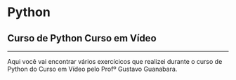 # Python
## Curso de Python Curso em Vídeo
***
Aqui você vai encontrar vários exercícicos que realizei durante o curso de Python do Curso em Vídeo pelo Profº Gustavo Guanabara.

